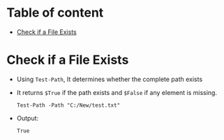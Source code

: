# Table of content
- [Check if a File Exists](Check-if-a-File-Exists)

# Check if a File Exists
- Using ``Test-Path``, It determines whether the complete path exists
- It returns ``$True`` if the path exists and ``$False`` if any element is missing.

      Test-Path -Path "C:/New/test.txt"

- Output:

      True
  
